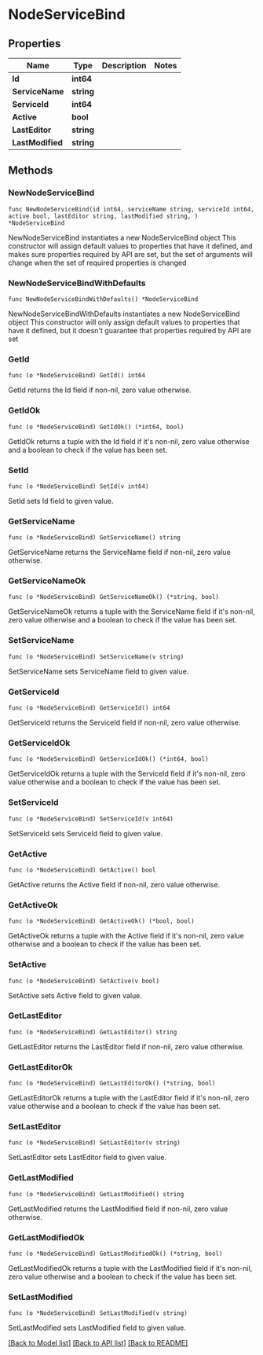 # NodeServiceBind

## Properties

Name | Type | Description | Notes
------------ | ------------- | ------------- | -------------
**Id** | **int64** |  | 
**ServiceName** | **string** |  | 
**ServiceId** | **int64** |  | 
**Active** | **bool** |  | 
**LastEditor** | **string** |  | 
**LastModified** | **string** |  | 

## Methods

### NewNodeServiceBind

`func NewNodeServiceBind(id int64, serviceName string, serviceId int64, active bool, lastEditor string, lastModified string, ) *NodeServiceBind`

NewNodeServiceBind instantiates a new NodeServiceBind object
This constructor will assign default values to properties that have it defined,
and makes sure properties required by API are set, but the set of arguments
will change when the set of required properties is changed

### NewNodeServiceBindWithDefaults

`func NewNodeServiceBindWithDefaults() *NodeServiceBind`

NewNodeServiceBindWithDefaults instantiates a new NodeServiceBind object
This constructor will only assign default values to properties that have it defined,
but it doesn't guarantee that properties required by API are set

### GetId

`func (o *NodeServiceBind) GetId() int64`

GetId returns the Id field if non-nil, zero value otherwise.

### GetIdOk

`func (o *NodeServiceBind) GetIdOk() (*int64, bool)`

GetIdOk returns a tuple with the Id field if it's non-nil, zero value otherwise
and a boolean to check if the value has been set.

### SetId

`func (o *NodeServiceBind) SetId(v int64)`

SetId sets Id field to given value.


### GetServiceName

`func (o *NodeServiceBind) GetServiceName() string`

GetServiceName returns the ServiceName field if non-nil, zero value otherwise.

### GetServiceNameOk

`func (o *NodeServiceBind) GetServiceNameOk() (*string, bool)`

GetServiceNameOk returns a tuple with the ServiceName field if it's non-nil, zero value otherwise
and a boolean to check if the value has been set.

### SetServiceName

`func (o *NodeServiceBind) SetServiceName(v string)`

SetServiceName sets ServiceName field to given value.


### GetServiceId

`func (o *NodeServiceBind) GetServiceId() int64`

GetServiceId returns the ServiceId field if non-nil, zero value otherwise.

### GetServiceIdOk

`func (o *NodeServiceBind) GetServiceIdOk() (*int64, bool)`

GetServiceIdOk returns a tuple with the ServiceId field if it's non-nil, zero value otherwise
and a boolean to check if the value has been set.

### SetServiceId

`func (o *NodeServiceBind) SetServiceId(v int64)`

SetServiceId sets ServiceId field to given value.


### GetActive

`func (o *NodeServiceBind) GetActive() bool`

GetActive returns the Active field if non-nil, zero value otherwise.

### GetActiveOk

`func (o *NodeServiceBind) GetActiveOk() (*bool, bool)`

GetActiveOk returns a tuple with the Active field if it's non-nil, zero value otherwise
and a boolean to check if the value has been set.

### SetActive

`func (o *NodeServiceBind) SetActive(v bool)`

SetActive sets Active field to given value.


### GetLastEditor

`func (o *NodeServiceBind) GetLastEditor() string`

GetLastEditor returns the LastEditor field if non-nil, zero value otherwise.

### GetLastEditorOk

`func (o *NodeServiceBind) GetLastEditorOk() (*string, bool)`

GetLastEditorOk returns a tuple with the LastEditor field if it's non-nil, zero value otherwise
and a boolean to check if the value has been set.

### SetLastEditor

`func (o *NodeServiceBind) SetLastEditor(v string)`

SetLastEditor sets LastEditor field to given value.


### GetLastModified

`func (o *NodeServiceBind) GetLastModified() string`

GetLastModified returns the LastModified field if non-nil, zero value otherwise.

### GetLastModifiedOk

`func (o *NodeServiceBind) GetLastModifiedOk() (*string, bool)`

GetLastModifiedOk returns a tuple with the LastModified field if it's non-nil, zero value otherwise
and a boolean to check if the value has been set.

### SetLastModified

`func (o *NodeServiceBind) SetLastModified(v string)`

SetLastModified sets LastModified field to given value.



[[Back to Model list]](../README.md#documentation-for-models) [[Back to API list]](../README.md#documentation-for-api-endpoints) [[Back to README]](../README.md)


